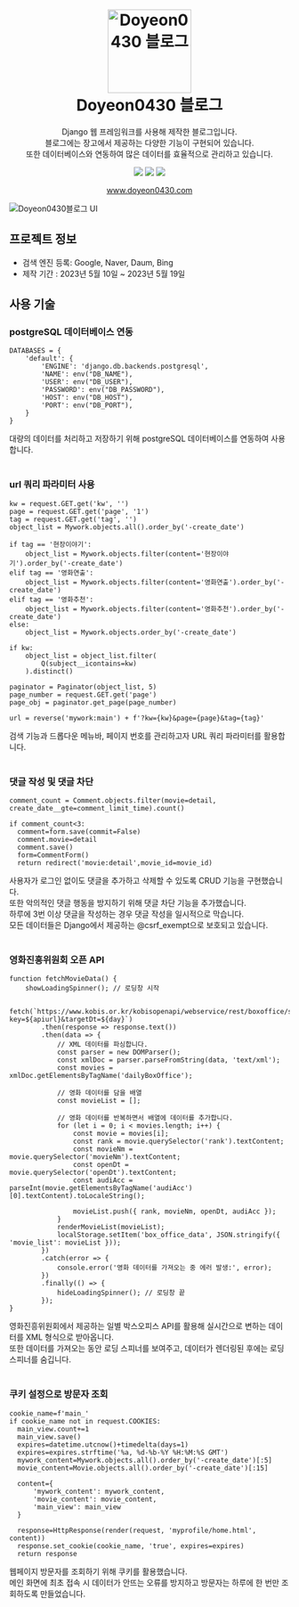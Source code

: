 <h1 align="center">
  <a href="https://www.doyeon0430.com"><img src="https://github.com/DoYeon0430/blog/assets/104174838/91aa7a97-101b-4897-874d-7f2ca2a2ccf8" alt="Doyeon0430 블로그" width="150"></a>
  <br>
  Doyeon0430 블로그
  <br>
</h1>

<p align="center">
Django 웹 프레임워크를 사용해 제작한 블로그입니다.<br>
블로그에는 장고에서 제공하는 다양한 기능이 구현되어 있습니다.<br> 
또한 데이터베이스와 연동하여 많은 데이터를 효율적으로 관리하고 있습니다.<br>
</p>

<p align="center">
  <img src="https://img.shields.io/badge/css3-1572B6?style=flat-square&logo=css3&logoColor=#1572B6"/>
  <img src="https://img.shields.io/badge/django-092E20?style=flat-square&logo=django&logoColor=#092E20"/>
  <img src="https://img.shields.io/badge/nginx-009639?style=flat-square&logo=nginx&logoColor=##009639"/>
</p>

<p align="center">
  <a href="https://www.doyeon0430.com">www.doyeon0430.com</a>
</p>

![Doyeon0430블로그 UI](https://github.com/DoYeon0430/blog/assets/104174838/b1df3d93-50a0-4ea7-8a6d-73d0135d31be)

## 프로젝트 정보
- 검색 엔진 등록: Google, Naver, Daum, Bing
- 제작 기간 : 2023년 5월 10일 ~ 2023년 5월 19일

## 사용 기술
### postgreSQL 데이터베이스 연동

```
DATABASES = {
    'default': {
        'ENGINE': 'django.db.backends.postgresql',
        'NAME': env("DB_NAME"),
        'USER': env("DB_USER"),
        'PASSWORD': env("DB_PASSWORD"),
        'HOST': env("DB_HOST"),
        'PORT': env("DB_PORT"),
    }
}
```

대량의 데이터를 처리하고 저장하기 위해 postgreSQL 데이터베이스를 연동하여 사용합니다.<br> 
<br> 

### url 쿼리 파라미터 사용

```
kw = request.GET.get('kw', '')
page = request.GET.get('page', '1')
tag = request.GET.get('tag', '')
object_list = Mywork.objects.all().order_by('-create_date')

if tag == '현장이야기':
    object_list = Mywork.objects.filter(content='현장이야기').order_by('-create_date')
elif tag == '영화연출':
    object_list = Mywork.objects.filter(content='영화연출').order_by('-create_date')
elif tag == '영화추천':
    object_list = Mywork.objects.filter(content='영화추천').order_by('-create_date')
else:
    object_list = Mywork.objects.order_by('-create_date')

if kw:
    object_list = object_list.filter(
        Q(subject__icontains=kw)
    ).distinct()

paginator = Paginator(object_list, 5)
page_number = request.GET.get('page')
page_obj = paginator.get_page(page_number)

url = reverse('mywork:main') + f'?kw={kw}&page={page}&tag={tag}'
```

검색 기능과 드롭다운 메뉴바, 페이지 번호를 관리하고자 URL 쿼리 파라미터를 활용합니다.<br> 
<br> 

### 댓글 작성 및 댓글 차단

```
comment_count = Comment.objects.filter(movie=detail, create_date__gte=comment_limit_time).count()

if comment_count<3:
  comment=form.save(commit=False)
  comment.movie=detail
  comment.save()
  form=CommentForm()
  return redirect('movie:detail',movie_id=movie_id)
```
사용자가 로그인 없이도 댓글을 추가하고 삭제할 수 있도록 CRUD 기능을 구현했습니다.<br>
또한 악의적인 댓글 행동을 방지하기 위해 댓글 차단 기능을 추가했습니다.<br> 
하루에 3번 이상 댓글을 작성하는 경우 댓글 작성을 일시적으로 막습니다.<br>
모든 데이터들은 Django에서 제공하는 @csrf_exempt으로 보호되고 있습니다.<br>
<br> 

### 영화진흥위원회 오픈 API

```
function fetchMovieData() {
    showLoadingSpinner(); // 로딩창 시작

    fetch(`https://www.kobis.or.kr/kobisopenapi/webservice/rest/boxoffice/searchDailyBoxOfficeList.xml?key=${apiurl}&targetDt=${day}`)
        .then(response => response.text())
        .then(data => {
            // XML 데이터를 파싱합니다.
            const parser = new DOMParser();
            const xmlDoc = parser.parseFromString(data, 'text/xml');
            const movies = xmlDoc.getElementsByTagName('dailyBoxOffice');

            // 영화 데이터를 담을 배열
            const movieList = [];

            // 영화 데이터를 반복하면서 배열에 데이터를 추가합니다.
            for (let i = 0; i < movies.length; i++) {
                const movie = movies[i];
                const rank = movie.querySelector('rank').textContent;
                const movieNm = movie.querySelector('movieNm').textContent;
                const openDt = movie.querySelector('openDt').textContent;
                const audiAcc = parseInt(movie.getElementsByTagName('audiAcc')[0].textContent).toLocaleString();

                movieList.push({ rank, movieNm, openDt, audiAcc });
            }
            renderMovieList(movieList);
            localStorage.setItem('box_office_data', JSON.stringify({ 'movie_list': movieList }));
        })
        .catch(error => {
            console.error('영화 데이터를 가져오는 중 에러 발생:', error);
        })
        .finally(() => {
            hideLoadingSpinner(); // 로딩창 끝
        });
}
```
영화진흥위원회에서 제공하는 일별 박스오피스 API를 활용해 실시간으로 변하는 데이터를 XML 형식으로 받아옵니다.<br> 
또한 데이터를 가져오는 동안 로딩 스피너를 보여주고, 데이터가 렌더링된 후에는 로딩 스피너를 숨깁니다.<br> 
<br>

### 쿠키 설정으로 방문자 조회

```
cookie_name=f'main_'
if cookie_name not in request.COOKIES:
  main_view.count+=1
  main_view.save()
  expires=datetime.utcnow()+timedelta(days=1)
  expires=expires.strftime('%a, %d-%b-%Y %H:%M:%S GMT')
  mywork_content=Mywork.objects.all().order_by('-create_date')[:5]
  movie_content=Movie.objects.all().order_by('-create_date')[:15]

  content={
      'mywork_content': mywork_content,
      'movie_content': movie_content,
      'main_view': main_view
  }

  response=HttpResponse(render(request, 'myprofile/home.html', content))
  response.set_cookie(cookie_name, 'true', expires=expires)
  return response
```
웹페이지 방문자를 조회하기 위해 쿠키를 활용했습니다.<br>
메인 화면에 최초 접속 시 데이터가 안뜨는 오류를 방지하고 방문자는 하루에 한 번만 조회하도록 만들었습니다.
